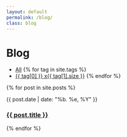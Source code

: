 ```yaml
---
layout: default
permalink: /blog/
class: blog
---
```

<h1>Blog</h1>

<ul class='tags'>
	<li><a href='#tag-all' class='tag-all' data-active='true'>All</a>
	{% for tag in site.tags %}
	<li><a href='#tag-{{ tag[0] | replace:' ','-' | downcase }}' class='tag-{{ tag[0] | replace:' ','-' | downcase }}'>{{ tag[0] }} <span>x{{ tag[1].size }}</span></a>
	{% endfor %}
</ul>

{% for post in site.posts %}
<div class='blog__item{% for tag in post.tags %} tag-{{ tag | replace:' ','-' | downcase }}{% endfor %}'>
	<p class='date'>{{ post.date | date: "%b. %e, %Y" }}
	<h3><a href="{{ post.url }}">{{ post.title }}</a></h3>
</div>
{% endfor %}